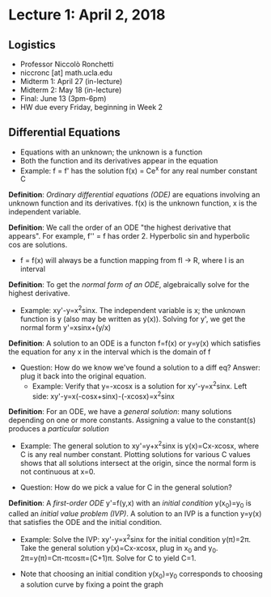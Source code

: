 # Lecture 1: April 2, 2018
## Logistics
* Professor Niccolò Ronchetti
* niccronc [at] math.ucla.edu
* Midterm 1: April 27 (in-lecture)
* Midterm 2: May 18 (in-lecture)
* Final: June 13 (3pm-6pm)
* HW due every Friday, beginning in Week 2
## Differential Equations
* Equations with an unknown; the unknown is a function
* Both the function and its derivatives appear in the equation
* Example: f = f' has the solution f(x) = Ce<sup>x</sup> for any real number constant C

**Definition**: *Ordinary differential equations (ODE)* are equations involving an unknown function and its derivatives. f(x) is the unknown function, x is the independent variable.

**Definition**: We call the order of an ODE "the highest derivative that appears". For example, f'' = f has order 2. Hyperbolic sin and hyperbolic cos are solutions.

* f = f(x) will always be a function mapping from fI -> R, where I is an interval

**Definition**: To get the *normal form of an ODE*, algebraically solve for the highest derivative.
  * Example: xy'-y=x<sup>2</sup>sinx. The independent variable is x; the unknown function is y (also may be written as y(x)). Solving for y', we get the normal form y'=xsinx+(y/x)
  
**Definition**: A solution to an ODE is a functon f=f(x) or y=y(x) which satisfies the equation for any x in the interval which is the domain of f

* Question: How do we know we've found a solution to a diff eq? Answer: plug it back into the original equation.
  * Example: Verify that y=-xcosx is a solution for xy'-y=x<sup>2</sup>sinx. Left side: xy'-y=x(-cosx+sinx)-(-xcosx)=x<sup>2</sup>sinx

**Definition**: For an ODE, we have a *general solution*: many solutions depending on one or more constants. Assigning a value to the constant(s) produces a *particular solution*
  * Example: The general solution to xy'=y+x<sup>2</sup>sinx is y(x)=Cx-xcosx, where C is any real number constant. Plotting solutions for various C values shows that all solutions intersect at the origin, since the normal form is not continuous at x=0.
  
* Question: How do we pick a value for C in the general solution?

**Definition**: A *first-order ODE* y'=f(y,x) with an *initial condition* y(x<sub>0</sub>)=y<sub>0</sub> is called an *initial value problem (IVP)*. A solution to an IVP is a function y=y(x) that satisfies the ODE and the initial condition.

* Example: Solve the IVP: xy'-y=x<sup>2</sup>sinx for the initial condition y(π)=2π. Take the general solution y(x)=Cx-xcosx, plug in x<sub>0</sub> and y<sub>0</sub>. 2π=y(π)=Cπ-πcosπ=(C+1)π. Solve for C to yield C=1.

* Note that choosing an initial condition y(x<sub>0</sub>)=y<sub>0</sub> corresponds to choosing a solution curve by fixing a point the graph
